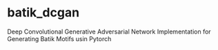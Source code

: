 # batik_dcgan

Deep Convolutional Generative Adversarial Network Implementation for Generating Batik Motifs
usin Pytorch
